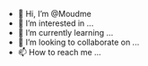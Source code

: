 - 👋 Hi, I’m @Moudme
- 👀 I’m interested in ...
- 🌱 I’m currently learning ...
- 💞️ I’m looking to collaborate on ...
- 📫 How to reach me ...

<!---
Moudme/Moudme is a ✨ special ✨ repository because its `README.md` (this file) appears on your GitHub profile.
You can click the Preview link to take a look at your changes.
--->
